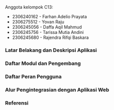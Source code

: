 Anggota kelompok C13:
- 2306240162 - Farhan Adelio Prayata
- 2306275512 - Yovan Raju
- 2306245056 - Daffa Aqil Mahmud
- 2306245756 - Tarissa Mutia Andini
- 2306245680 - Rajendra Rifqi Baskara

### Latar Belakang dan Deskripsi Aplikasi

### Daftar Modul dan Pengembang


### Daftar Peran Pengguna


### Alur Pengintegrasian dengan Aplikasi Web

### Referensi